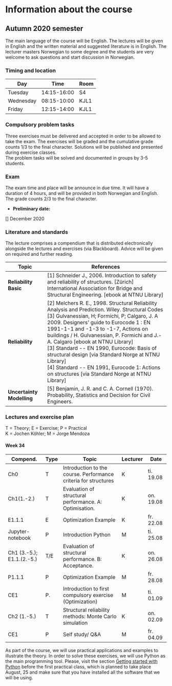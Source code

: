 # Information about the course 

## Autumn 2020 semester

The main language of the course will be English. The lectures will be given in English and the written material and suggested literature is in English. The lecturer masters Norwegian to some
degree and the students are very welcome to ask questions and start discussion in Norwegian.

### Timing and location

| Day        | Time            |  Room           | 
|------------|-----------------|-----------------|
|  Tuesday   | 14:15-16:00     | S4       |
|  Wednesday | 08:15-10:00     | KJL1     |
|  Friday    | 12:15-14:00     | KJL1      |

### Compulsory problem tasks

Three exercises must be delivered and accepted in order to be allowed to take the exam. The exercises will be graded and the cumulative grade counts 1/3 to the final character. Solutions will be published and presented during exercise classes.  
The problem tasks will be solved and documented in groups by 3-5 students.

### Exam

The exam time and place will be announce in due time. It will have a duration of 4 hours, and will be provided in both Norwegian and English. The grade counts 2/3 to the final character.
* __Preliminary date:__ 

[] December 2020

### Literature and standards

The lecture comprises a compendium that is distributed electronically alongside the lectures and exercises (via Blackboard). Advice will be given on required and further reading. 

| Topic | References|
|-------|-----------|
|__Reliability Basic__|	[1] Schneider J., 2006. Introduction to safety and reliability of structures. [Zürich] International Association for Bridge and Structural Engineering. [ebook at NTNU Library]|
|__Reliability__ |	[2] Melchers R. E., 1998. Structural Reliability Analysis and Prediction. Wiley. Structural Codes<br>[3] Gulvanessian, H; Formichi, P; Calgaro, J. A 2009. Designers' guide to Eurocode 1 : EN 1991-1-1 and -1-3 to -1-7, Actions on buildings / H. Gulvanessian, P. Formichi and J.-A. Calgaro [ebook at NTNU Library]<br>[3] Standard -- EN 1990, Eurocode: Basis of structural design [via Standard Norge at NTNU Library]<br>[4] Standard -- EN 1991, Eurocode 1: Actions on structures [via Standard Norge at NTNU Library]|
|__Uncertainty Modelling__|	[5] Benjamin, J. R. and C. A. Cornell (1970). Probability, Statistics and Decision for Civil Engineers.|

### Lectures and exercise plan

T = Theory; E = Exercise; P = Practical  
K = Jochen Köhler; M = Jorge Mendoza

#### Week 34


| Compend. | Type |     Topic                                                 |	Lecturer |	Date       | 
|----------|------|-----------------------------------------------------------|----------|-------------|
|   Ch0    |  T   |  Introduction to the course. Performance criteria for structures |         K | ti. 19.08   | 
|Ch1(1.-2.)|  T   |  Evaluation of structural performance. A: Optimisation.          |         K | on. 19.08   | 
| E1.1.1   |  E   |  Optimization Example                                            |         K | fr. 22.08   | 
|   Jupyter-notebook   |  P   |  Introduction Python |         M | ti. 25.08   |
|Ch1 (3.-5.); E1.1.(2.-5.)|  T/E   | Evaluation of structural performance. B: Acceptance.  |         K | on. 26.08   |
| P1.1.1   |  P   |  Optimization Example                                            |         M | fr. 28.08   |
| CE1	     |P.    |	Introduction to first compulsory exercise (Optimization)  |	  M 	   | ti. 01.09	 | 
|Ch2 (1.-5.)| T	  | Structural reliability methods: Monte Carlo simulation    |   K	     | on. 02.09   |
| CE1      |	P	  | Self study/ Q&A	                                          |   M      | fr. 04.09	 |  

As part of the course, we will use practical applications and examples to illustrate the theory. In order to solve these exercises, we will use Python as the main programming tool. Please, visit the section [Getting started with Python](py_guide) before the first practical class, which is planned to take place August, 25 and make sure that you have installed all the software that we will be using.
